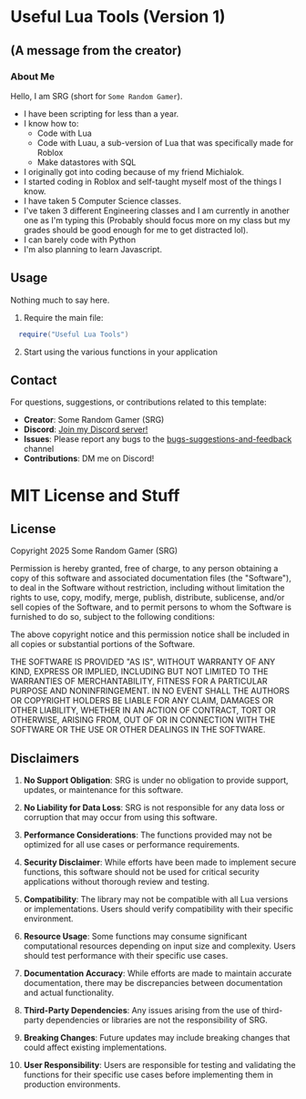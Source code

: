 # Useful Lua Tools (Version 1)
## (A message from the creator)
### About Me
Hello, I am SRG (short for `Some Random Gamer`).
- I have been scripting for less than a year.
- I know how to:
  - Code with Lua
  - Code with Luau, a sub-version of Lua that was specifically made for Roblox
  - Make datastores with SQL
- I originally got into coding because of my friend Michialok.
- I started coding in Roblox and self-taught myself most of the things I know.
- I have taken 5 Computer Science classes.
- I've taken 3 different Engineering classes and I am currently in another one as I'm typing this (Probably should focus more on my class but my grades should be good enough for me to get distracted lol).
- I can barely code with Python
- I'm also planning to learn Javascript.

## Usage
Nothing much to say here.

1. Require the main file:
```lua
  require("Useful Lua Tools")
```
2. Start using the various functions in your application

## Contact
For questions, suggestions, or contributions related to this template:

- **Creator**: Some Random Gamer (SRG)
- **Discord**: [Join my Discord server!](https://discord.gg/w9aE98gKDs)
- **Issues**: Please report any bugs to the [bugs-suggestions-and-feedback](https://discord.com/channels/1296889247176982528/1298419569135980564) channel
- **Contributions**: DM me on Discord!

# MIT License and Stuff

## License
Copyright 2025 Some Random Gamer (SRG)

Permission is hereby granted, free of charge, to any person obtaining a copy of this software and associated documentation files (the "Software"), to deal in the Software without restriction, including without limitation the rights to use, copy, modify, merge, publish, distribute, sublicense, and/or sell copies of the Software, and to permit persons to whom the Software is furnished to do so, subject to the following conditions:

The above copyright notice and this permission notice shall be included in all copies or substantial portions of the Software.

THE SOFTWARE IS PROVIDED "AS IS", WITHOUT WARRANTY OF ANY KIND, EXPRESS OR IMPLIED, INCLUDING BUT NOT LIMITED TO THE WARRANTIES OF MERCHANTABILITY, FITNESS FOR A PARTICULAR PURPOSE AND NONINFRINGEMENT. IN NO EVENT SHALL THE AUTHORS OR COPYRIGHT HOLDERS BE LIABLE FOR ANY CLAIM, DAMAGES OR OTHER LIABILITY, WHETHER IN AN ACTION OF CONTRACT, TORT OR OTHERWISE, ARISING FROM, OUT OF OR IN CONNECTION WITH THE SOFTWARE OR THE USE OR OTHER DEALINGS IN THE SOFTWARE.

## Disclaimers
1. **No Support Obligation**: SRG is under no obligation to provide support, updates, or maintenance for this software.

2. **No Liability for Data Loss**: SRG is not responsible for any data loss or corruption that may occur from using this software.

3. **Performance Considerations**: The functions provided may not be optimized for all use cases or performance requirements.

4. **Security Disclaimer**: While efforts have been made to implement secure functions, this software should not be used for critical security applications without thorough review and testing.

5. **Compatibility**: The library may not be compatible with all Lua versions or implementations. Users should verify compatibility with their specific environment.

6. **Resource Usage**: Some functions may consume significant computational resources depending on input size and complexity. Users should test performance with their specific use cases.

7. **Documentation Accuracy**: While efforts are made to maintain accurate documentation, there may be discrepancies between documentation and actual functionality.

8. **Third-Party Dependencies**: Any issues arising from the use of third-party dependencies or libraries are not the responsibility of SRG.

9. **Breaking Changes**: Future updates may include breaking changes that could affect existing implementations.

10. **User Responsibility**: Users are responsible for testing and validating the functions for their specific use cases before implementing them in production environments.